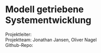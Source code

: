 # **Modell getriebene Systementwicklung**

Projektleiter:  
Projektteam: Jonathan Jansen, Oliver Nagel  
Github-Repo:



